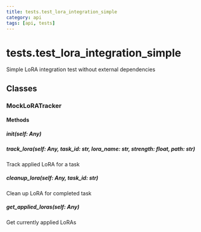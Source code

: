 ```yaml
---
title: tests.test_lora_integration_simple
category: api
tags: [api, tests]
---
```


# tests.test_lora_integration_simple

Simple LoRA integration test without external dependencies

## Classes

### MockLoRATracker



#### Methods

##### __init__(self: Any)



##### track_lora(self: Any, task_id: str, lora_name: str, strength: float, path: str)

Track applied LoRA for a task

##### cleanup_lora(self: Any, task_id: str)

Clean up LoRA for completed task

##### get_applied_loras(self: Any)

Get currently applied LoRAs

